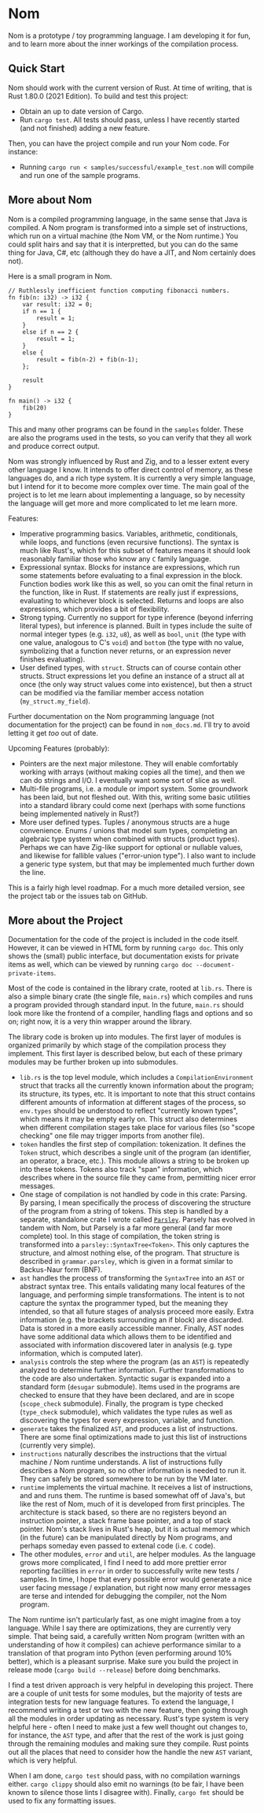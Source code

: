 
# Nom

Nom is a prototype / toy programming language. I am developing it for fun, and to
learn more about the inner workings of the compilation process.

## Quick Start

Nom should work with the current version of Rust. At time of writing, that is
Rust 1.80.0 (2021 Edition). To build and test this project:
- Obtain an up to date version of Cargo.
- Run `cargo test`. All tests should pass, unless I have recently started (and not finished)
  adding a new feature.

Then, you can have the project compile and run your Nom code. For instance:
- Running `cargo run < samples/successful/example_test.nom` will compile and run one of the sample programs.

## More about Nom

Nom is a compiled programming language, in the same sense that Java is compiled.
A Nom program is transformed into a simple set of instructions, which run on a virtual
machine (the Nom VM, or the Nom runtime.) You could split hairs and say that it is
interpretted, but you can do the same thing for Java, C#, etc (although they do have a JIT, and
Nom certainly does not).

Here is a small program in Nom.

```
// Ruthlessly inefficient function computing fibonacci numbers.
fn fib(n: i32) -> i32 {
    var result: i32 = 0;
    if n == 1 {
        result = 1;
    }
    else if n == 2 {
        result = 1;
    }
    else {
        result = fib(n-2) + fib(n-1);
    };

    result
}

fn main() -> i32 {
    fib(20)
}
```

This and many other programs can be found in the `samples` folder. These are also
the programs used in the tests, so you can verify that they all work and produce 
correct output.

Nom was strongly influenced by Rust and Zig, and to a lesser extent every other
language I know. It intends to offer direct control of memory, as these languages
do, and a rich type system. It is currently a very simple language, but I intend
for it to become more complex over time. The main goal of the project is to let
me learn about implementing a language, so by necessity the language will get more
and more complicated to let me learn more.

Features:
- Imperative programming basics. Variables, arithmetic, conditionals, while loops, and functions
  (even recursive functions). The syntax is much like Rust's, which for this subset
  of features means it should look reasonably familiar those who know any `C` family language.
- Expressional syntax. Blocks for instance are expressions, which run some statements
  before evaluating to a final expression in the block. Function bodies work like
  this as well, so you can omit the final return in the function, like in Rust. If
  statements are really just if expressions, evaluating to whichever block is selected.
  Returns and loops are also expressions, which provides a bit of flexibility.
- Strong typing. Currently no support for type inference (beyond inferring literal
  types), but inference is planned. Built in types include the suite of normal integer
  types (e.g. `i32`, `u8`), as well as `bool`, `unit` (the type with one value, analogous
  to C's `void`) and `bottom` (the type with no value, symbolizing that a function
  never returns, or an expression never finishes evaluating). 
- User defined types, with `struct`. Structs can of course contain other structs.
  Struct expressions let you define an instance of a struct all at once (the only
  way struct values come into existence), but then a struct can be modified via
  the familiar member access notation (`my_struct.my_field`).

Further documentation on the Nom programming language (not documentation for the
project) can be found in `nom_docs.md`. I'll try to avoid letting it get *too* out
of date.

Upcoming Features (probably):
- Pointers are the next major milestone. They will enable comfortably working with
  arrays (without making copies all the time), and then we can do strings and I/O. 
  I eventually want some sort of slice as well.
- Multi-file programs, i.e. a module or import system. Some groundwork has been
  laid, but not fleshed out. With this, writing some basic utilities into a standard
  library could come next (perhaps with some functions being implemented natively
  in Rust?)  
- More user defined types. Tuples / anonymous structs are a huge convenience. Enums 
  / unions that model sum types, completing an algebraic type system when combined
  with structs (product types). Perhaps we can have Zig-like support for optional 
  or nullable values, and likewise for fallible values ("error-union type"). I also
  want to include a generic type system, but that may be implemented much further
  down the line.

This is a fairly high level roadmap. For a much more detailed version, see the
project tab or the issues tab on GitHub.
  
## More about the Project

Documentation for the code of the project is included in the code itself. However,
it can be viewed in HTML form by running `cargo doc`. This only shows the (small) public interface,
but documentation exists for private items as well, which can be viewed by running
`cargo doc --document-private-items`.

Most of the code is contained in the library crate, rooted at `lib.rs`. There is also
a simple binary crate (the single file, `main.rs`) which compiles and runs a program
provided through standard input. In the future, `main.rs` should look more like the frontend
of a compiler, handling flags and options and so on; right now, it is a very thin wrapper
around the library.

The library code is broken up into modules. The first layer of modules is organized primarily
by which stage of the compilation process they implement. This first layer is described
below, but each of these primary modules may be further broken up into submodules.

- `lib.rs` is the top level module, which includes a `CompilationEnvironment` struct
  that tracks all the currently known information about the program; its structure, its
  types, etc. It is important to note that this struct contains different amounts of information
  at different stages of the process, so `env.types` should be understood to reflect
  "currently known types", which means it may be empty early on. This struct also
  determines when different compilation stages take place for various files (so "scope checking"
  one file may trigger imports from another file).
- `token` handles the first step of compilation: tokenization. It defines the `Token`
  struct, which describes a single unit of the program (an identifier, an operator, a brace,
  etc.). This module allows a string to be broken up into these tokens. Tokens also
  track "span" information, which describes where in the source file they came from,
  permitting nicer error messages.
- One stage of compilation is not handled by code in this crate: Parsing. By parsing,
  I mean specifically the process of discovering the structure of the program from
  a string of tokens. This step is handled by a separate, standalone crate I wrote
  called [`Parsley`](https://github.com/JacquelineCasey/Parsley.git#beb70bfb). Parsely
  has evolved in tandem with Nom, but Parsely is a far more general (and far more
  complete) tool. In this stage of compilation, the token string is transformed into
  a `parsley::SyntaxTree<Token>`. This only captures the structure, and almost nothing
  else, of the program. That structure is described in `grammar.parsley`, which
  is given in a format similar to Backus-Naur form (BNF). 
- `ast` handles the process of transforming the `SyntaxTree` into an `AST` or abstract
  syntax tree. This entails validating many local features of the language, and performing
  simple transformations. The intent is to not capture the syntax the programmer typed,
  but the meaning they intended, so that all future stages of analysis proceed more
  easily. Extra information (e.g. the brackets surrounding an if block) are discarded.
  Data is stored in a more easily accessible manner. Finally, AST nodes have some
  additional data which allows them to be identified and associated with information
  discovered later in analysis (e.g. type information, which is computed later).
- `analysis` controls the step where the program (as an `AST`) is repeatedly
  analyzed to determine further information. Further transformations to the code are
  also undertaken. Syntactic sugar is expanded into a standard form (`desugar` submodule). Items used in the programs are checked to ensure that they have been declared, and are in scope (`scope_check` submodule). Finally, the program is type checked (`type_check` submodule), which validates the type
  rules as well as discovering the types for every expression, variable, and function.
- `generate` takes the finalized `AST`, and produces a list of instructions. There
  are some final optimizations made to just this list of instructions (currently
  very simple).
- `instructions` naturally describes the instructions that the virtual machine / 
  Nom runtime understands. A list of instructions fully describes a Nom program,
  so no other information is needed to run it. They can safely be stored somewhere
  to be run by the VM later.
- `runtime` implements the virtual machine. It receives a list of instructions, and
  and runs them. The runtime is based somewhat off of Java's, but like the rest of
  Nom, much of it is developed from first principles. The architecture is stack
  based, so there are no registers beyond an instruction pointer, a stack frame
  base pointer, and a top of stack pointer. Nom's stack lives in Rust's heap, but
  it is actual memory which (in the future) can be manipulated directly by Nom programs,
  and perhaps someday even passed to extenal code (i.e. `C` code).
- The other modules, `error` and `util`, are helper modules. As the language grows
  more complicated, I find I need to add more prettier error reporting facilities in
  `error` in order to successfully write new tests / samples. In time, I hope that
  every possible error would generate a nice user facing message / explanation, but
  right now many error messages are terse and intended for debugging the compiler,
  not the Nom program.

The Nom runtime isn't particularly fast, as one might imagine from a toy language. While I say
there are optimizations, they are currently very simple. That being said, a carefully
written Nom program (written with an understanding of how it compiles) can achieve
performance similar to a translation of that program into Python (even performing
around 10% better), which is a pleasant surprise. Make sure you build the project in
release mode (`cargo build --release`) before doing benchmarks.

I find a test driven approach is very helpful in developing this project. There
are a couple of unit tests for some modules, but the majority of tests are integration
tests for new language features. To extend the language, I recommend writing a test
or two with the new feature, then going through all the modules in order updating
as necessary. Rust's type system is very helpful here - often I need to make just
a few well thought out changes to, for instance, the `AST` type, and after that the
rest of the work is just going through the remaining modules and making sure they
compile. Rust points out all the places that need to consider how the handle the new
`AST` variant, which is very helpful.

When I am done, `cargo test` should pass, with no compilation warnings either. `cargo clippy`
should also emit no warnings (to be fair, I have been known to silence those lints I disagree
with). Finally, `cargo fmt` should be used to fix any formatting issues.


